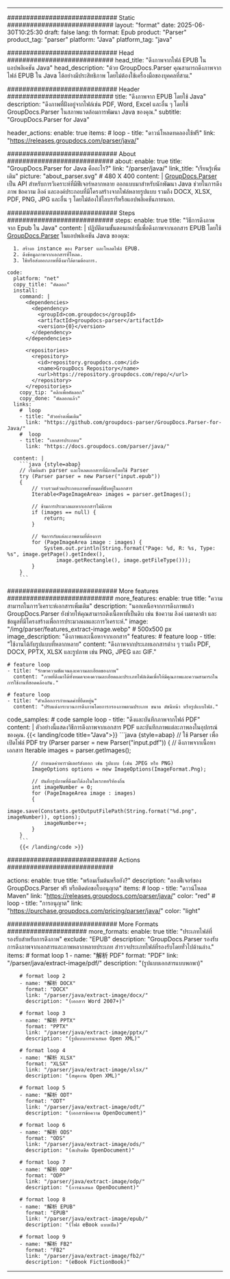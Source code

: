 


---
############################# Static ############################
layout: "format"
date:  2025-06-30T10:25:30
draft: false
lang: th
format: Epub
product: "Parser"
product_tag: "parser"
platform: "Java"
platform_tag: "java"

############################# Head ############################
head_title: "ดึงภาพจากไฟล์ EPUB ในแอปพลิเคชัน Java"
head_description: "ด้วย GroupDocs.Parser คุณสามารถดึงภาพจากไฟล์ EPUB ใน Java ได้อย่างมีประสิทธิภาพ โดยไม่ต้องใช้เครื่องมือของบุคคลที่สาม."

############################# Header ############################
title: "ดึงภาพจาก EPUB โดยใช้ Java" 
description: "ดึงภาพที่ฝังอยู่จากไฟล์เช่น PDF, Word, Excel และอื่น ๆ โดยใช้ GroupDocs.Parser ในสภาพแวดล้อมการพัฒนา Java ของคุณ."
subtitle: "GroupDocs.Parser for Java" 

header_actions:
  enable: true
  items:
    #  loop
    - title: "ดาวน์โหลดทดลองใช้ฟรี"
      link: "https://releases.groupdocs.com/parser/java/"
      
############################# About ############################
about:
    enable: true
    title: "GroupDocs.Parser for Java คืออะไร?"
    link: "/parser/java/"
    link_title: "เรียนรู้เพิ่มเติม"
    picture: "about_parser.svg" # 480 X 400
    content: |
       [GroupDocs.Parser](/parser/java/) เป็น API สำหรับการวิเคราะห์ที่มีฟีเจอร์หลากหลาย ออกแบบมาสำหรับนักพัฒนา Java ช่วยในการดึงภาพ ข้อความ ลิงค์ และองค์ประกอบที่มีโครงสร้างจากไฟล์หลายรูปแบบ รวมถึง DOCX, XLSX, PDF, PNG, JPG และอื่น ๆ โดยไม่ต้องใช้ไลบรารีหรือแอปพลิเคชันภายนอก.

############################# Steps ############################
steps:
    enable: true
    title: "วิธีการดึงภาพจาก Epub ใน Java"
    content: |
      ปฏิบัติตามขั้นตอนเหล่านี้เพื่อดึงภาพจากเอกสาร EPUB โดยใช้ [GroupDocs.Parser](/parser/java/) ในแอปพลิเคชัน Java ของคุณ:
      
      1. สร้างอ instance ของ Parser และโหลดไฟล์ EPUB.
      2. ดึงข้อมูลภาพจากเอกสารที่โหลด.
      3. ใช้หรือส่งออกภาพที่ดึงมาได้ตามต้องการ.
   
    code:
      platform: "net"
      copy_title: "คัดลอก"
      install:
        command: |
          <dependencies>
            <dependency>
              <groupId>com.groupdocs</groupId>
              <artifactId>groupdocs-parser</artifactId>
              <version>{0}</version>
            </dependency>
          </dependencies>

          <repositories>
            <repository>
              <id>repository.groupdocs.com</id>
              <name>GroupDocs Repository</name>
              <url>https://repository.groupdocs.com/repo/</url>
            </repository>
          </repositories>
        copy_tip: "คลิกเพื่อคัดลอก"
        copy_done: "คัดลอกแล้ว"
      links:
        #  loop
        - title: "ตัวอย่างเพิ่มเติม"
          link: "https://github.com/groupdocs-parser/GroupDocs.Parser-for-Java/"
        #  loop
        - title: "เอกสารประกอบ"
          link: "https://docs.groupdocs.com/parser/java/"
          
      content: |
        ```java {style=abap}
        // เริ่มต้นตัว parser และโหลดเอกสารที่มีภาพโดยใช้ Parser
        try (Parser parser = new Parser("input.epub"))
        {
            // รวบรวมส่วนประกอบภาพทั้งหมดที่ฝังอยู่ในเอกสาร
            Iterable<PageImageArea> images = parser.getImages();

            // ข้ามการประมวลผลหากเอกสารไม่มีภาพ
            if (images == null) {
                return;
            }

            // จัดการกับแต่ละภาพตามที่ต้องการ
            for (PageImageArea image : images) {
                System.out.println(String.format("Page: %d, R: %s, Type: %s", image.getPage().getIndex(), 
                    image.getRectangle(), image.getFileType()));
            }
        }
        ```            

############################# More features ############################
more_features:
  enable: true
  title: "ความสามารถในการวิเคราะห์เอกสารเพิ่มเติม"
  description: "นอกเหนือจากการดึงภาพแล้ว GroupDocs.Parser ยังช่วยให้คุณสามารถดึงเนื้อหาที่เป็นดิบ เช่น ข้อความ ลิงค์ เมตาดาต้า และข้อมูลที่มีโครงสร้างเพื่อการประมวลผลและการวิเคราะห์."
  image: "/img/parser/features_extract-image.webp" # 500x500 px
  image_description: "ดึงภาพและเนื้อหาจากเอกสาร"
  features:
    # feature loop
    - title: "ใช้งานได้กับรูปแบบที่หลากหลาย"
      content: "ดึงภาพจากประเภทเอกสารต่าง ๆ รวมถึง PDF, DOCX, PPTX, XLSX และรูปภาพ เช่น PNG, JPEG และ GIF."

    # feature loop
    - title: "รักษาความชัดเจนและความละเอียดของภาพ"
      content: "ภาพที่ดึงมาได้ทั้งหมดจะคงความละเอียดและประเภทไฟล์เดิมเพื่อให้มีคุณภาพและความสามารถในการใช้งานที่สอดคล้องกัน."

    # feature loop
    - title: "ตัวเลือกการกำหนดค่าที่ยืดหยุ่น"
      content: "ปรับแต่งกระบวนการดึงภาพโดยการกรองภาพตามประเภท ขนาด ดัชนีหน้า หรือรูปแบบไฟล์."
      
  code_samples:
    # code sample loop
    - title: "ดึงและบันทึกภาพจากไฟล์ PDF"
      content: |
        ตัวอย่างนี้แสดงวิธีการดึงภาพจากเอกสาร PDF และบันทึกภาพแต่ละภาพลงในอุปกรณ์ของคุณ.
        {{< landing/code title="Java">}}
        ```java {style=abap}
        //  ใช้ Parser เพื่อเปิดไฟล์ PDF
        try (Parser parser = new Parser("input.pdf"))
        {
            // ดึงภาพจากเนื้อหาเอกสาร
            Iterable<PageImageArea> images = parser.getImages();

            // กำหนดค่าพารามิเตอร์ส่งออก เช่น รูปแบบ (เช่น JPEG หรือ PNG)
            ImageOptions options = new ImageOptions(ImageFormat.Png);

            // บันทึกรูปภาพที่ดึงมาได้ลงในไดเรกทอรีท้องถิ่น
            int imageNumber = 0;
            for (PageImageArea image : images)
            {
                image.save(Constants.getOutputFilePath(String.format("%d.png", imageNumber)), options);
                imageNumber++;
            }
        }
        ```
        {{< /landing/code >}}


############################# Actions ############################

actions:
  enable: true
  title: "พร้อมเริ่มต้นหรือยัง?"
  description: "ลองฟีเจอร์ของ GroupDocs.Parser ฟรี หรือติดต่อขอใบอนุญาต"
  items:
    #  loop
    - title: "ดาวน์โหลด Maven"
      link: "https://releases.groupdocs.com/parser/java/"
      color: "red"
        #  loop
    - title: "การอนุญาต"
      link: "https://purchase.groupdocs.com/pricing/parser/java/"
      color: "light"


############################# More Formats #####################
more_formats:
    enable: true
    title: "ประเภทไฟล์ที่รองรับสำหรับการดึงภาพ"
    exclude: "EPUB"
    description: "GroupDocs.Parser รองรับการดึงภาพจากเอกสารและภาพหลากหลายประเภท สำรวจประเภทไฟล์ที่รองรับโดยทั่วไปด้านล่าง."
    items: 
        # format loop 1
        - name: "解析 PDF"
          format: "PDF"
          link: "/parser/java/extract-image/pdf/"
          description: "(รูปแบบเอกสารแบบพกพา)"
          
        # format loop 2
        - name: "解析 DOCX"
          format: "DOCX"
          link: "/parser/java/extract-image/docx/"
          description: "(เอกสาร Word 2007+)"
          
        # format loop 3
        - name: "解析 PPTX"
          format: "PPTX"
          link: "/parser/java/extract-image/pptx/"
          description: "(รูปแบบการนำเสนอ Open XML)"
          
        # format loop 4
        - name: "解析 XLSX"
          format: "XLSX"
          link: "/parser/java/extract-image/xlsx/"
          description: "(สมุดงาน Open XML)"
          
        # format loop 5
        - name: "解析 ODT"
          format: "ODT"
          link: "/parser/java/extract-image/odt/"
          description: "(เอกสารข้อความ OpenDocument)"
          
        # format loop 6
        - name: "解析 ODS"
          format: "ODS"
          link: "/parser/java/extract-image/ods/"
          description: "(สเปรดชีต OpenDocument)"
          
        # format loop 7
        - name: "解析 ODP"
          format: "ODP"
          link: "/parser/java/extract-image/odp/"
          description: "(การนำเสนอ OpenDocument)"
          
        # format loop 8
        - name: "解析 EPUB"
          format: "EPUB"
          link: "/parser/java/extract-image/epub/"
          description: "(ไฟล์ eBook แบบเปิด)"
          
        # format loop 9
        - name: "解析 FB2"
          format: "FB2"
          link: "/parser/java/extract-image/fb2/"
          description: "(eBook FictionBook)"
         
          

---